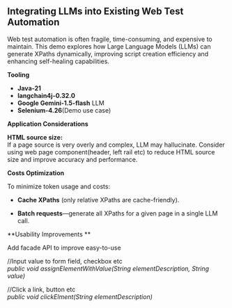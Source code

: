 ## Integrating LLMs into Existing Web Test Automation

Web test automation is often fragile, time-consuming, and expensive to maintain. 
This demo explores how Large Language Models (LLMs) can generate XPaths dynamically, 
improving script creation efficiency and enhancing self-healing capabilities.  

**Tooling**  
* **Java-21** 
* **langchain4j-0.32.0**
* **Google Gemini-1.5-flash** LLM
* **Selenium-4.26**(Demo use case)

**Application Considerations**  

**HTML source size:**   
If a page source is very overly and complex, LLM may hallucinate. Consider using web page component(header, left rail etc) 
to reduce HTML source size and improve accuracy and performance.


**Costs Optimization**   

To minimize token usage and costs:

* **Cache XPaths** (only relative XPaths are cache-friendly).

* **Batch requests**—generate all XPaths for a given page in a single LLM call.


**Usability Improvements **  

Add facade API to improve easy-to-use  

//Input value to form field, checkbox etc  
*public void assignElementWithValue(String elementDescription, String value)* 

//Click a link, button etc   
*public void clickElment(String elementDescription)*
